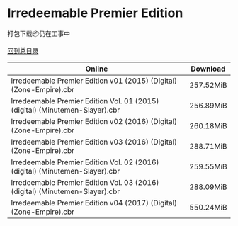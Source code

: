 # Irredeemable Premier Edition

打包下载📦仍在工事中

[回到总目录](/Catalogs.md)







Online | Download
--- | ---
Irredeemable Premier Edition v01 (2015) (Digital) (Zone-Empire).cbr | 257.52MiB
Irredeemable Premier Edition Vol. 01 (2015) (digital) (Minutemen-Slayer).cbr | 256.89MiB
Irredeemable Premier Edition v02 (2016) (Digital) (Zone-Empire).cbr | 260.18MiB
Irredeemable Premier Edition v03 (2016) (Digital) (Zone-Empire).cbr | 288.71MiB
Irredeemable Premier Edition Vol. 02 (2016) (digital) (Minutemen-Slayer).cbr | 259.55MiB
Irredeemable Premier Edition Vol. 03 (2016) (digital) (Minutemen-Slayer).cbr | 288.09MiB
Irredeemable Premier Edition v04 (2017) (Digital) (Zone-Empire).cbr | 550.24MiB